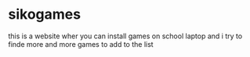 # sikogames
this is a website wher you can install games on school laptop and i try to finde more and more games to add to the list 
